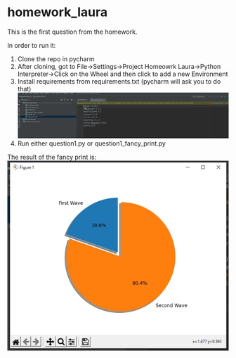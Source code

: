 # homework_laura

This is the first question from the homework. 

In order to run it:
1. Clone the repo in pycharm
2. After cloning, got to File->Settings->Project Homeowrk Laura->Python Interpreter->Click on the Wheel and then click to add a new Environment
3. Install requirements from requirements.txt (pycharm will ask you to do that)
![alt text](https://github.com/itb-ie/homework_laura/blob/master/install_req.jpg?raw=true)
5. Run either question1.py or question1_fancy_print.py

The result of the fancy print is:<br>
![alt text](https://github.com/itb-ie/homework_laura/blob/master/first_question.jpg?raw=true)

